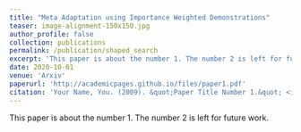 ```yaml
---
title: "Meta Adaptation using Importance Weighted Demonstrations"
teaser: image-alignment-150x150.jpg
author_profile: false
collection: publications
permalink: /publication/shaped_search
excerpt: 'This paper is about the number 1. The number 2 is left for future work.'
date: 2020-10-01
venue: 'Arxiv'
paperurl: 'http://academicpages.github.io/files/paper1.pdf'
citation: 'Your Name, You. (2009). &quot;Paper Title Number 1.&quot; <i>Journal 1</i>. 1(1).'
---
```

This paper is about the number 1. The number 2 is left for future work.

